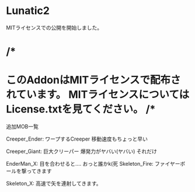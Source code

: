 # Lunatic2
MITライセンスでの公開を開始しました。

/*
==============================
このAddonはMITライセンスで配布されています。
MITライセンスについてはLicense.txtを見てください。
/*
==============================

追加MOB一覧

<Creeper>
Creeper_Ender:
ワープするCreeper
移動速度もちょっと早い

Creeper_Giant:
巨大クリーパー
爆発力がヤバい(ヤバい)
それだけ

<EnderMan>
EnderMan_X:
目を合わせると....
おっと誰かk(死

<Skeleton>
Skeleton_Fire:
ファイヤーボールを撃ってきます

Skeleton_X:
高速で矢を連射してきます。



